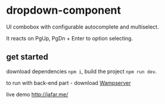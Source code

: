 # dropdown-component

UI combobox with configurable autocomplete and multiselect.

It reacts on PgUp, PgDn + Enter to option selecting.

## get started

download dependencies ``npm i``, build the project ``npm run dev``.

to run with back-end part - download [Wampserver](http://www.wampserver.com/en/)

live demo http://jafar.me/
